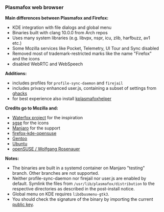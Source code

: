 ### Plasmafox web browser

**Main differences between Plasmafox and Firefox:**
 - KDE integration with file dialogs and global menu
 - Binaries built with clang 10.0.0 from Arch repos
 - Uses many system libraries (e.g. libvpx, nspr, icu, zlib, harfbuzz, av1 etc.)
 - Some Mozilla services like Pocket, Telemetry, UI Tour and Sync disabled
 - Removed most of trademark-restricted marks like the name "Firefox" and the icons
 - disabled WebRTC and WebSpeech

**Additions:**
- includes profiles for `profile-sync-daemon` and `firejail`
- includes privacy enhanced user.js, containing a subset of settings from [ghacks](https://github.com/ghacksuserjs/ghacks-user.js)
- for best experience also install [kplasmafoxhelper](https://github.com/torvic9/kplasmafoxhelper)

**Credits go to Mozilla and:**
- [Waterfox project](https://github.com/MrAlex94/Waterfox/) for the inspiration
- [sgse](https://github.com/sgse) for the icons
- [Manjaro](https://manjaro.org) for the support
- [firefox-kde-opensuse](https://aur.archlinux.org/packages/firefox-kde-opensuse/)
- [Gentoo](https://dev.gentoo.org/~anarchy/mozilla/patchsets/)
- [Ubuntu](https://bazaar.launchpad.net/~mozillateam/firefox/firefox-trunk.head/files/head:/debian/patches/)
- [openSUSE / Wolfgang Rosenauer](http://www.rosenauer.org/hg/mozilla/)

**Notes:**
- The binaries are built in a systemd container on Manjaro "testing" branch. Other branches are not supported.
- Neither profile-sync-daemon nor firejail nor user.js are enabled by default. Symlink the files from `/usr/lib/plasmafox/distribution` to the respective directories as described in the post-install notice.
- Global menu on KDE requires `libdbusmenu-gtk3`.
- You should check the signature of the binary by importing the current [public key](https://github.com/torvic9/plasmafox/blob/master/torvic9-pubkey-2020.key).

